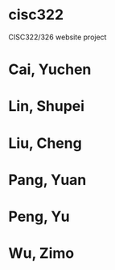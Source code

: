 # cisc322
CISC322/326 website project
# Cai, Yuchen
# Lin, Shupei
# Liu, Cheng
# Pang, Yuan
# Peng, Yu
# Wu, Zimo
